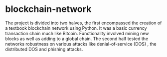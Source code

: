 # blockchain-network
The project is divided into two halves, the first encompassed the creation of a textbook blockchain network using Python. It was a basic currency transaction chain much like Bitcoin. Functionality involved mining new blocks as well as adding to a global chain. 
The second half tested the networks robustness on various attacks like denial-of-service (DOS) , the distributed DOS and phishing attacks.

